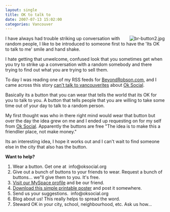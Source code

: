 ```yaml
---
layout: single
title: OK to talk to 
date: 2007-07-13 15:02:00
categories: Vancouver
---
```

<a href="http://www.oksocial.org/"><img src="/public/uploads/2007/07/br-button2.thumbnail.jpg" alt="br-button2.jpg" align="right" /></a> I have always had trouble striking up conversation with random people, I like to be introduced to someone first to have the 'Its OK to talk to me' smile and hand shake.

I hate getting that unwelcome, confused look that you sometimes get when you try to strike up a conversation with a random somebody and there trying to find out what you are trying to sell them.

To day I was reading one of my RSS feeds for <a href="http://www.beyondrobson.com/people/2007/07/cant_talk_to_vancouverites_ok/">BeyondRobson.com</a>, and I came across this story <a href="http://www.beyondrobson.com/people/2007/07/cant_talk_to_vancouverites_ok/">can't talk to vancouverites</a> about <a href="http://www.beyondrobson.com/people/2007/07/cant_talk_to_vancouverites_ok/"></a><a href="http://www.oksocial.org/">Ok Social</a>.

Basically its a button that you can wear that tells the world that its OK for you to talk to you. A button that tells people that you are willing to take some time out of your day to talk to a random person.

My first thought was who in there right mind would wear that button but over the day the idea grew on me and I ended up requesting on for my self from <a href="http://www.oksocial.org/">Ok Social</a>. Apparently the buttons are free "The idea is to make this a friendlier place, not make money."

Its an interesting idea, I hope it works out and I can't wait to find someone else in the city that also has the button.

<strong>Want to help?</strong>
<ol>
	<li>Wear a button. Get one at  info@oksocial.org</li>
	<li>Give out a bunch of buttons to your friends to wear. Request a bunch of buttons... we&quot;ll give them to you. It's free.</li>
	<li><a href="http://www.myspace.com/133867493">Visit our MySpace profile</a> and be our friend.</li>
	<li><a href="http://www.oksocial.org/ok_poster.pdf">Download this simple printable poster</a> and post it somewhere.</li>
	<li>Send us your suggestions.  info@oksocial.org</li>
	<li>Blog about us! This really helps to spread the word.</li>
	<li>Steward OK in your city, school, neighbourhood, etc. Ask us how...</li>
</ol>
